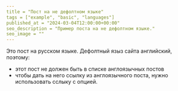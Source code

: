 ```yaml
---
title = "Пост на не дефолтном языке"
tags = ["example", "basic", "languages"]
published_at = "2024-03-04T12:00:00+00:00"
seo_description = "Пример поста на не дефолтном языке."
seo_image = ""
---
```


Это пост на русском языке. Дефолтный языз сайта английский, поэтому:

- этот пост не должен быть в списке англоязычных постов
- чтобы дать на него ссылку из англоязычного поста, нужно использовать сслыку с опцией.
